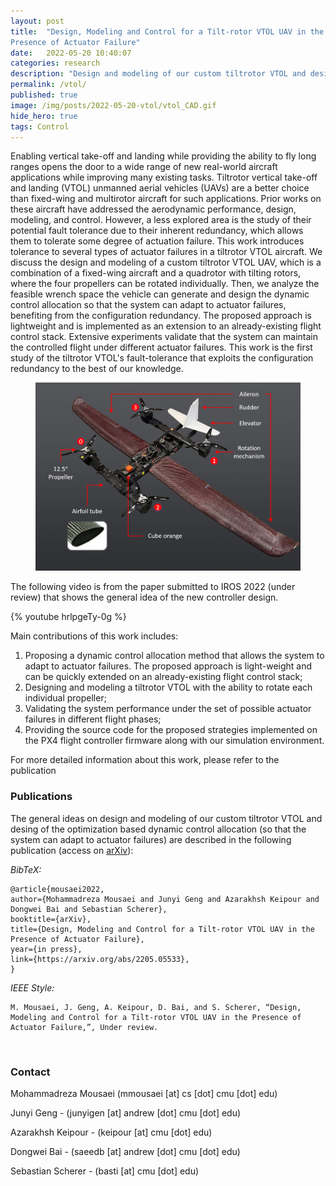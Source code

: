```yaml
---
layout: post
title:  "Design, Modeling and Control for a Tilt-rotor VTOL UAV in the
Presence of Actuator Failure"
date:   2022-05-20 10:40:07
categories: research
description: "Design and modeling of our custom tiltrotor VTOL and desing of the optimization based dynamic control allocation so that the system can adapt to actuator failures."
permalink: /vtol/
published: true
image: /img/posts/2022-05-20-vtol/vtol_CAD.gif
hide_hero: true
tags: Control
---
```


Enabling vertical take-off and landing while providing the ability to fly long ranges opens the door to a wide range of new real-world aircraft applications while improving many existing tasks. Tiltrotor vertical take-off and landing (VTOL) unmanned aerial vehicles (UAVs) are a better choice than fixed-wing and multirotor aircraft for such applications. Prior works on these aircraft have addressed the aerodynamic performance, design, modeling, and control. However, a less explored area is the study of their potential fault tolerance due to their inherent redundancy, which allows them to tolerate some degree of actuation failure. This work introduces tolerance to several types of actuator failures in a tiltrotor VTOL aircraft. We discuss the design and modeling of a custom tiltrotor VTOL UAV, which is a combination of a fixed-wing aircraft and a quadrotor with tilting rotors, where the four propellers can be rotated individually. Then, we analyze the feasible wrench space the vehicle can generate and design the dynamic control allocation so that the system can adapt to actuator failures, benefiting from the configuration redundancy. The proposed approach is lightweight and is implemented as an extension to an already-existing flight control stack. Extensive experiments validate that the system can maintain the controlled flight under different actuator failures. This work is the first study of the tiltrotor VTOL's fault-tolerance that exploits the configuration redundancy to the best of our knowledge.

<figure>
 <img src="/img/posts/2022-05-20-vtol/VTOL_PS_Label.PNG" alt="Tiltrotor VTOL" />
</figure>

The following video is from the paper submitted to IROS 2022 (under review) that shows the general idea of the new controller design.

{% youtube hrlpgeTy-0g %}

Main contributions of this work includes:
1. Proposing a dynamic control allocation method that allows the system to adapt to actuator failures. The proposed approach is light-weight and can be quickly extended on an already-existing flight control stack;
2. Designing and modeling a tiltrotor VTOL with the ability to rotate each individual propeller; 
3. Validating the system performance under the set of possible actuator failures in different flight phases;
4. Providing the source code for the proposed strategies implemented on the PX4 flight controller firmware along with our simulation environment.

For more detailed information about this work, please refer to the publication

### Publications

The general ideas on design and modeling of our custom tiltrotor VTOL and desing of the optimization based dynamic control allocation (so that the system can adapt to actuator failures) are described in the following publication (access on [arXiv](https://arxiv.org/abs/2205.05533)): 

*BibTeX:* 

```
@article{mousaei2022,
author={Mohammadreza Mousaei and Junyi Geng and Azarakhsh Keipour and Dongwei Bai and Sebastian Scherer},
booktitle={arXiv},
title={Design, Modeling and Control for a Tilt-rotor VTOL UAV in the Presence of Actuator Failure}, 
year={in press},
link={https://arxiv.org/abs/2205.05533},
}
```

*IEEE Style:* 

```
M. Mousaei, J. Geng, A. Keipour, D. Bai, and S. Scherer, “Design, Modeling and Control for a Tilt-rotor VTOL UAV in the Presence of Actuator Failure,”, Under review. 
```

<br/>

### Contact

Mohammadreza Mousaei (mmousaei [at] cs [dot] cmu [dot] edu)

Junyi Geng - (junyigen [at] andrew [dot] cmu [dot] edu) 

Azarakhsh Keipour - (keipour [at] cmu [dot] edu) 

Dongwei Bai - (saeedb [at] andrew [dot] cmu [dot] edu) 

Sebastian Scherer - (basti [at] cmu [dot] edu) 

